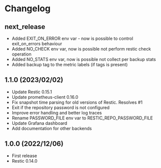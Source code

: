 # Changelog

## next_release

* Added EXIT_ON_ERROR env var - now is possible to control exit_on_errors
behaviour
* Added NO_CHECK env var, now is possible not perform restic check operation
* Added NO_STATS env var, now is possible not collect per backup stats
* Added backup tag to the metric labels (if tags is present)

## 1.1.0 (2023/02/02)

* Update Restic 0.15.1
* Update prometheus-client 0.16.0
* Fix snapshot time parsing for old versions of Restic. Resolves #1
* Exit if the repository password is not configured
* Improve error handling and better log traces
* Rename PASSWORD_FILE env var to RESTIC_REPO_PASSWORD_FILE
* Update Grafana dashboard
* Add documentation for other backends

## 1.0.0 (2022/12/06)

* First release
* Restic 0.14.0
